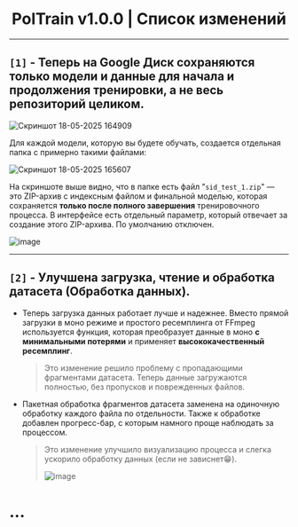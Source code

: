 <div align="center">

# PolTrain v1.0.0 | Список изменений

</div>

---

## `[1]` - Теперь на Google Диск сохраняются только модели и данные для начала и продолжения тренировки, а не весь репозиторий целиком.
![Скриншот 18-05-2025 164909](https://github.com/user-attachments/assets/175fbf5e-cac7-4bc1-930e-40479f2c760c)

Для каждой модели, которую вы будете обучать, создается отдельная папка с примерно такими файлами:

![Скриншот 18-05-2025 165607](https://github.com/user-attachments/assets/9218e567-64ec-49ee-9ace-1cc7ac0ad914)

На скриншоте выше видно, что в папке есть файл "`sid_test_1.zip`" — это ZIP-архив с индексным файлом и финальной моделью, которая сохраняется **только после полного завершения** тренировочного процесса. В интерфейсе есть отдельный параметр, который отвечает за создание этого ZIP-архива. По умолчанию отключен.

![image](https://github.com/user-attachments/assets/476a2058-511c-491d-a5f0-7f1a78f86363)

---

## `[2]` - Улучшена загрузка, чтение и обработка датасета (Обработка данных).
- Теперь загрузка данных работает лучше и надежнее. Вместо прямой загрузки в моно режиме и простого ресемплинга от FFmpeg используется функция, которая преобразует данные в моно **с минимальными потерями** и применяет **высококачественный ресемплинг**.
  > Это изменение решило проблему с пропадающими фрагментами датасета. Теперь данные загружаются полностью, без пропусков и поврежденных файлов.
- Пакетная обработка фрагментов датасета заменена на одиночную обработку каждого файла по отдельности. Также к обработке добавлен прогресс-бар, с которым намного проще наблюдать за процессом.
  > Это изменение улучшило визуализацию процесса и слегка ускорило обработку данных (если не зависнет😁).
  > 
  > ![image](https://github.com/user-attachments/assets/ebc0f740-2fc9-4cd8-9dac-f722311dbb8d)
# ...
